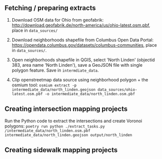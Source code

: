 ## Fetching / preparing extracts

1. Download OSM data for Ohio from geofabrik: http://download.geofabrik.de/north-america/us/ohio-latest.osm.pbf, place in `data_sources/`

2. Download neighborhoods shapefile from Columbus Open Data Portal: https://opendata.columbus.gov/datasets/columbus-communities, place in `data_sources/`.

3. Open neighborhoods shapefile in QGIS, select 'North Linden' (objectid 383, area name 'North Linden'), save a GeoJSON file with single polygon feature. Save in `intermdiate_data`.

4. Clip openstreetmap data source using neighborhood polygon + the osmium tool: `osmium extract -p intermediate_data/north_linden.geojson data_sources/ohio-latest.osm.pbf -o intermediate_data/north_linden.osm.pbf`

## Creating intersection mapping projects

Run the Python code to extract the intersections and create Voronoi polygons: `poetry run python ./extract_tasks.py /intermediate_data/north_linden.osm.pbf intermediate_data/north_linden.geojson output/north_linden`

## Creating sidewalk mapping projects

